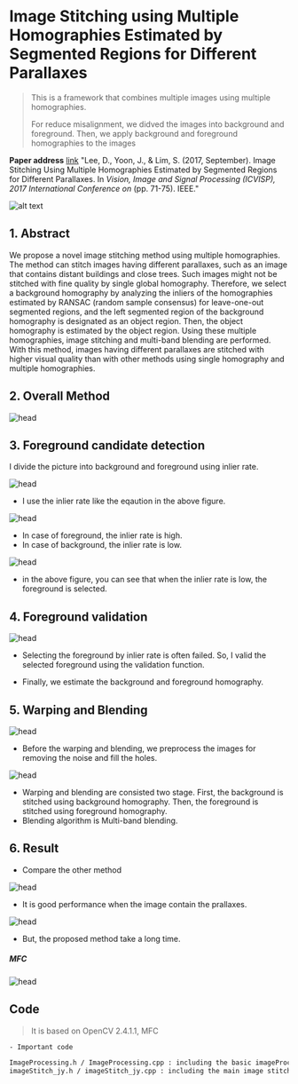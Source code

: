 # Image Stitching using Multiple Homographies Estimated by Segmented Regions for Different Parallaxes

> This is a framework that combines multiple images using multiple homographies.
>
> For reduce misalignment, we didved the images into background and foreground. Then, we apply background and foreground homographies to the images 

**Paper address** [link](https://ieeexplore.ieee.org/abstract/document/8123591/) "Lee, D., Yoon, J., & Lim, S. (2017, September). Image Stitching Using Multiple Homographies Estimated by Segmented Regions for Different Parallaxes. In *Vision, Image and Signal Processing (ICVISP), 2017 International Conference on* (pp. 71-75). IEEE."



![alt text](https://github.com/wjy5446/Image-stitching-using-segmentation/tree/master/image/abstract0.png)



## 1. Abstract

  We propose a novel image stitching method using multiple homographies. The method can stitch images having different parallaxes, such as an image that contains distant buildings and close trees. Such images might not be stitched with fine quality by single global homography. Therefore, we select a background homography by analyzing the inliers of the homographies estimated by RANSAC (random sample consensus) for leave-one-out segmented regions, and the left segmented region of the background homography is designated as an object region. Then, the object homography is estimated by the object region. Using these multiple homographies, image stitching and multi-band blending are performed. With this method, images having different parallaxes are stitched with higher visual quality than with other methods using single homography and multiple homographies.



## 2. Overall Method

![head](https://github.com/wjy5446/Image-stitching-using-segmentation/tree/master/image/method.png)



## 3. Foreground candidate detection

I divide the picture into background and foreground using inlier rate.



![head](https://github.com/wjy5446/Image-stitching-using-segmentation/tree/master/image/inlier.png)

- I use the inlier rate like the eqaution in the above figure.



![head](https://github.com/wjy5446/Image-stitching-using-segmentation/tree/master/image/case_inlier.png)

- In case of foreground, the inlier rate is high.
- In case of background, the inlier rate is low.



![head](https://github.com/wjy5446/Image-stitching-using-segmentation/tree/master/image/experiment_inlier.png)

- in the above figure, you can see that when the inlier rate is low, the foreground is selected.



## 4. Foreground validation

![head](https://github.com/wjy5446/Image-stitching-using-segmentation/blob/master/image/foreground%20validation.png)



- Selecting the foreground by inlier rate is often failed. So, I valid the selected foreground using the validation function.



- Finally, we estimate the background and foreground homography.



## 5. Warping and Blending

![head](https://github.com/wjy5446/Image-stitching-using-segmentation/blob/master/image/image_processing.png)

- Before the warping and blending, we preprocess the images for removing the noise and fill the holes.



![head](https://github.com/wjy5446/Image-stitching-using-segmentation/blob/master/image/Blending.png)

- Warping and blending are consisted two stage. First, the background is stitched using background homography. Then, the foreground is stitched using foreground homography.
- Blending algorithm is Multi-band blending. 



## 6. Result

- Compare the other method

![head](https://github.com/wjy5446/Image-stitching-using-segmentation/blob/master/image/result1.png)

- It is good performance when the image contain the prallaxes.



![head](https://github.com/wjy5446/Image-stitching-using-segmentation/blob/master/image/result2.png)

- But, the proposed method take a long time.



##### MFC

![head](https://github.com/wjy5446/Image-stitching-using-segmentation/blob/master/image/screenshot.PNG)



## Code

> It is based on OpenCV 2.4.1.1,  MFC

```sh
- Important code

ImageProcessing.h / ImageProcessing.cpp : including the basic imageProcessing function
imageStitch_jy.h / imageStitch_jy.cpp : including the main image stitching code
```


